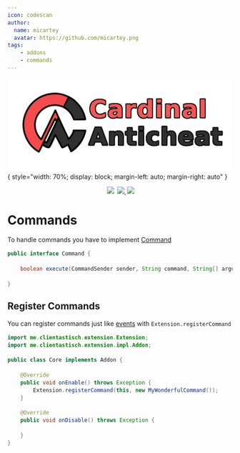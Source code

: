 ```yaml
---
icon: codescan
author:
  name: micartey
  avatar: https://github.com/micartey.png
tags: 
    - addons
    - commands
---
```


![](../static/images/banner.png){ style="width: 70%; display: block; margin-left: auto; margin-right: auto" }

<div align="center" style="margin-bottom: 2rem">
    <img
        src="https://img.shields.io/badge/Written%20in-java-%23EF4041?style=for-the-badge"
        height="30"
        style="margin-left: 3px"
    />
    <a href="https://discord.gg/fxTn7v8">
        <img 
            src="https://img.shields.io/discord/647922123192533022?color=212121&label=Discord&logo=discord&logoColor=212121&style=for-the-badge"
            height="30"
            style="margin-left: 3px"
        />
    </a>
    <a href="https://cardinalanticheat.github.io/addon-api/docs/" target="_blank">
        <img
            src="https://img.shields.io/badge/javadoc-reference-5272B4.svg?style=for-the-badge"
            height="30"
            style="margin-left: 3px"
        />
    </a>
</div>

# Commands

To handle commands you have to implement [Command](https://cardinalanticheat.github.io/addon-api/docs/me/clientastisch/extension/impl/command/Command.html)

```java
public interface Command {

    boolean execute(CommandSender sender, String command, String[] arguments, String raw);

}
```

## Register Commands

You can register commands just like [events](Events.md) with `Extension.registerCommand`

```java
import me.clientastisch.extension.Extension;
import me.clientastisch.extension.impl.Addon;

public class Core implements Addon {

    @Override
    public void onEnable() throws Exception {
        Extension.registerCommand(this, new MyWonderfulCommand());
    }

    @Override
    public void onDisable() throws Exception {

    }
}
```